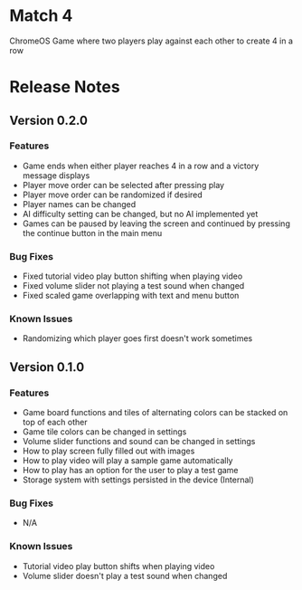 # Match 4
ChromeOS Game where two players play against each other to create 4 in a row


# Release Notes

## Version 0.2.0
### Features
* Game ends when either player reaches 4 in a row and a victory message displays
* Player move order can be selected after pressing play
* Player move order can be randomized if desired
* Player names can be changed
* AI difficulty setting can be changed, but no AI implemented yet
* Games can be paused by leaving the screen and continued by pressing the continue button in the main menu

### Bug Fixes
* Fixed tutorial video play button shifting when playing video
* Fixed volume slider not playing a test sound when changed
* Fixed scaled game overlapping with text and menu button

### Known Issues
* Randomizing which player goes first doesn't work sometimes 

## Version 0.1.0
### Features
* Game board functions and tiles of alternating colors can be stacked on top of each other
* Game tile colors can be changed in settings
* Volume slider functions and sound can be changed in settings
* How to play screen fully filled out with images
* How to play video will play a sample game automatically
* How to play has an option for the user to play a test game
* Storage system with settings persisted in the device (Internal)
  
### Bug Fixes
* N/A

### Known Issues
* Tutorial video play button shifts when playing video
* Volume slider doesn't play a test sound when changed
